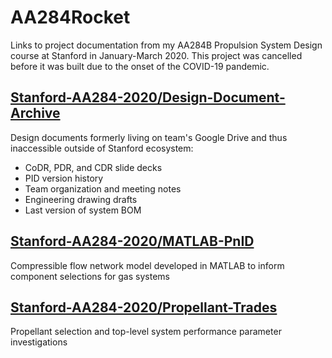 # AA284Rocket
Links to project documentation from my AA284B Propulsion System Design course at Stanford in January-March 2020. This project was cancelled before it was built due to the onset of the COVID-19 pandemic.

## [Stanford-AA284-2020/Design-Document-Archive](https://github.com/Stanford-AA284-2020/Design-Document-Archive)
Design documents formerly living on team's Google Drive and thus inaccessible outside of Stanford ecosystem:
- CoDR, PDR, and CDR slide decks
- PID version history
- Team organization and meeting notes
- Engineering drawing drafts
- Last version of system BOM

## [Stanford-AA284-2020/MATLAB-PnID](https://github.com/Stanford-AA284-2020/MATLAB-PnID)
Compressible flow network model developed in MATLAB to inform component selections for gas systems

## [Stanford-AA284-2020/Propellant-Trades](https://github.com/Stanford-AA284-2020/Propellant-Trades)
Propellant selection and top-level system performance parameter investigations
